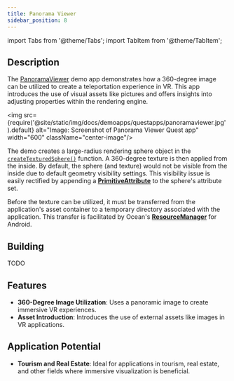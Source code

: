 ```yaml
---
title: Panorama Viewer
sidebar_position: 8
---
```


import Tabs from '@theme/Tabs';
import TabItem from '@theme/TabItem';

## Description

The [PanoramaViewer](https://github.com/facebookresearch/ocean/blob/bd9406c9a318ca1b259dded4f2fba89602b2039c/impl/application/ocean/demo/platform/meta/quest/openxr/panoramaviewer/quest/PanoramaViewer.cpp#L20) demo app demonstrates how a 360-degree image can be utilized to create a teleportation experience in VR. This app introduces the use of visual assets like pictures and offers insights into adjusting properties within the rendering engine.

<img src={require('@site/static/img/docs/demoapps/questapps/panoramaviewer.jpg').default} alt="Image: Screenshot of Panorama Viewer Quest app" width="600" className="center-image"/>

The demo creates a large-radius rendering sphere object in the [`createTexturedSphere()`](https://github.com/facebookresearch/ocean/blob/c6994ae2add1b2fb295ffe7bffa5abdb7bd5e486/impl/application/ocean/demo/platform/meta/quest/openxr/panoramaviewer/quest/PanoramaViewer.cpp#L100) function. A 360-degree texture is then applied from the inside. By default, the sphere (and texture) would not be visible from the inside due to default geometry visibility settings. This visibility issue is easily rectified by appending a [**PrimitiveAttribute**](https://www.internalfb.com/intern/staticdocs/ocean/doxygen/class_ocean_1_1_rendering_1_1_primitive_attribute.html) to the sphere's attribute set.

Before the texture can be utilized, it must be transferred from the application's asset container to a temporary directory associated with the application. This transfer is facilitated by Ocean's [**ResourceManager**](https://www.internalfb.com/intern/staticdocs/ocean/doxygen/class_ocean_1_1_platform_1_1_android_1_1_resource_manager.html) for Android.

## Building

<Tabs groupId="target-os" queryString>

  <TabItem value="quest" label="Quest">
    TODO
  </TabItem>

</Tabs>


## Features
 - **360-Degree Image Utilization**: Uses a panoramic image to create immersive VR experiences.
 - **Asset Introduction**: Introduces the use of external assets like images in VR applications.


## Application Potential
 - **Tourism and Real Estate**: Ideal for applications in tourism, real estate, and other fields where immersive visualization is beneficial.
